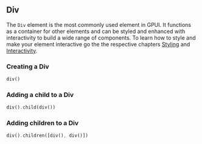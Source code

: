 ## Div

The `Div` element is the most commonly used element in GPUI. It functions as a container for other elements and can be styled and enhanced with interactivity to build a wide range of components. To learn how to style and make your element interactive go the the respective chapters [Styling](../styling/index.md) and [Interactivity](../interactivity/index.md).

### Creating a Div

```rust
div()
```

### Adding a child to a Div

```rust
div().child(div())
```

### Adding children to a Div

```rust
div().children([div(), div()])
```
